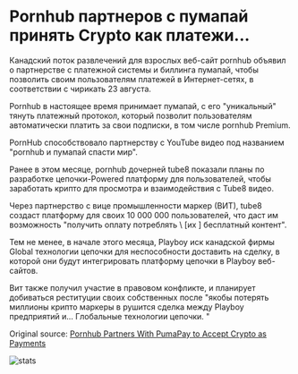# Pornhub партнеров с пумапай принять Crypto как платежи...

Канадский поток развлечений для взрослых веб-сайт pornhub объявил о партнерстве с платежной системы и биллинга пумапай, чтобы позволить своим пользователям платежей в Интернет-сетях, в соответствии с чирикать 23 августа.

Pornhub в настоящее время принимает пумапай, с его "уникальный" тянуть платежный протокол, который позволит пользователям автоматически платить за свои подписки, в том числе pornhub Premium.

PornHub способствовало партнерству с YouTube видео под названием "pornhub и пумапай спасти мир".

Ранее в этом месяце, pornhub дочерней tube8 показали планы по разработке цепочки-Powered платформу для пользователей, чтобы заработать крипто для просмотра и взаимодействия с Tube8 видео.

Через партнерство с вице промышленности маркер (ВИТ), tube8 создаст платформу для своих 10 000 000 пользователей, что даст им возможность "получить оплату потреблять \ [их \] бесплатный контент".

Тем не менее, в начале этого месяца, Playboy иск канадской фирмы Global технологии цепочки для неспособности доставить на сделку, в которой они будут интегрировать платформу цепочки в Playboy веб-сайтов.

Вит также получил участие в правовом конфликте, и планирует добиваться реституции своих собственных после "якобы потерять миллионы крипто маркеры в рушится сделка между Playboy предприятий и... Глобальные технологии цепочки. "

Original source: [Pornhub Partners With PumaPay to Accept Crypto as Payments](https://cointelegraph.com/news/pornhub-partners-with-pumapay-to-accept-crypto-as-payments)

![stats](https://c.statcounter.com/11760860/0/a89fa40b/1/ "stats")